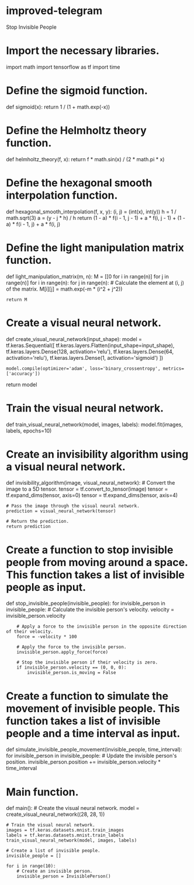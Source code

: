 # improved-telegram
Stop Invisible People
# Import the necessary libraries.
import math
import tensorflow as tf
import time

# Define the sigmoid function.
def sigmoid(x):
    return 1 / (1 + math.exp(-x))

# Define the Helmholtz theory function.
def helmholtz_theory(f, x):
    return f * math.sin(x) / (2 * math.pi * x)

# Define the hexagonal smooth interpolation function.
def hexagonal_smooth_interpolation(f, x, y):
    (i, j) = (int(x), int(y))
    h = 1 / math.sqrt(3)
    a = (y - j * h) / h
    return (1 - a) * f(i - 1, j - 1) + a * f(i, j - 1) + (1 - a) * f(i - 1, j) + a * f(i, j)

# Define the light manipulation matrix function.
def light_manipulation_matrix(m, n):
    M = [[0 for i in range(n)] for j in range(n)]
    for i in range(n):
        for j in range(n):
            # Calculate the element at (i, j) of the matrix.
            M[i][j] = math.exp(-m * (i^2 + j^2))

    return M

# Create a visual neural network.
def create_visual_neural_network(input_shape):
    model = tf.keras.Sequential([
        tf.keras.layers.Flatten(input_shape=input_shape),
        tf.keras.layers.Dense(128, activation='relu'),
        tf.keras.layers.Dense(64, activation='relu'),
        tf.keras.layers.Dense(1, activation='sigmoid')
    ])

    model.compile(optimizer='adam', loss='binary_crossentropy', metrics=['accuracy'])


    
return model

# Train the visual neural network.
def train_visual_neural_network(model, images, labels):
    model.fit(images, labels, epochs=10)

# Create an invisibility algorithm using a visual neural network.
def invisibility_algorithm(image, visual_neural_network):
    # Convert the image to a 5D tensor.
    tensor = tf.convert_to_tensor(image)
    tensor = tf.expand_dims(tensor, axis=0)
    tensor = tf.expand_dims(tensor, axis=4)

    # Pass the image through the visual neural network.
    prediction = visual_neural_network(tensor)

    # Return the prediction.
    return prediction

# Create a function to stop invisible people from moving around a space. This function takes a list of invisible people as input.
def stop_invisible_people(invisible_people):
    for invisible_person in invisible_people:
        # Calculate the invisible person's velocity.
        velocity = invisible_person.velocity

        # Apply a force to the invisible person in the opposite direction of their velocity.
        force = -velocity * 100

        # Apply the force to the invisible person.
        invisible_person.apply_force(force)

        # Stop the invisible person if their velocity is zero.
        if invisible_person.velocity == (0, 0, 0):
            invisible_person.is_moving = False

# Create a function to simulate the movement of invisible people. This function takes a list of invisible people and a time interval as input.
def simulate_invisible_people_movement(invisible_people, time_interval):
    for invisible_person in invisible_people:
        # Update the invisible person's position.
        invisible_person.position += invisible_person.velocity * time_interval

# Main function.
def main():
    # Create the visual neural network.
    model = create_visual_neural_network((28, 28, 1))

    # Train the visual neural network.
    images = tf.keras.datasets.mnist.train_images
    labels = tf.keras.datasets.mnist.train_labels
    train_visual_neural_network(model, images, labels)

    # Create a list of invisible people.
    invisible_people = []

    for i in range(10):
        # Create an invisible person.
        invisible_person = InvisiblePerson()

        
